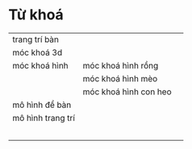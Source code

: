 # Từ khoá

|                   |                       |   |
| ----------------- | --------------------- | - |
| trang trí bàn     |                       |   |
| móc khoá 3d       |                       |   |
| móc khoá hình     | móc khoá hình rồng    |   |
|                   | móc khoá hình mèo     |   |
|                   | móc khoá hình con heo |   |
| mô hình để bàn    |                       |   |
| mô hình trang trí |                       |   |
|                   |                       |   |
|                   |                       |   |
|                   |                       |   |
|                   |                       |   |
|                   |                       |   |
